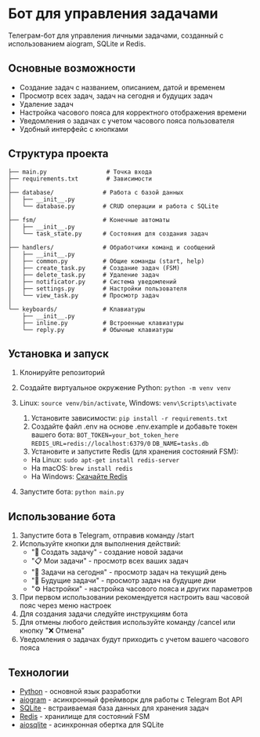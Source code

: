 # Бот для управления задачами

Телеграм-бот для управления личными задачами, созданный с использованием aiogram, SQLite и Redis.

## Основные возможности

- Создание задач с названием, описанием, датой и временем
- Просмотр всех задач, задач на сегодня и будущих задач
- Удаление задач
- Настройка часового пояса для корректного отображения времени
- Уведомления о задачах с учетом часового пояса пользователя
- Удобный интерфейс с кнопками

## Структура проекта

```
├── main.py                 # Точка входа
├── requirements.txt        # Зависимости
│
├── database/              # Работа с базой данных
│   ├── __init__.py
│   └── database.py        # CRUD операции и работа с SQLite
│
├── fsm/                   # Конечные автоматы
│   ├── __init__.py
│   └── task_state.py      # Состояния для создания задач
│
├── handlers/              # Обработчики команд и сообщений
│   ├── __init__.py
│   ├── common.py          # Общие команды (start, help)
│   ├── create_task.py     # Создание задач (FSM)
│   ├── delete_task.py     # Удаление задач
│   ├── notificator.py     # Система уведомлений
│   ├── settings.py        # Настройки пользователя
│   └── view_task.py       # Просмотр задач
│
└── keyboards/             # Клавиатуры
    ├── __init__.py
    ├── inline.py          # Встроенные клавиатуры
    └── reply.py           # Обычные клавиатуры
```

## Установка и запуск

1. Клонируйте репозиторий
2. Создайте виртуальное окружение Python: `python -m venv venv`
3. Linux: `source venv/bin/activate`, Windows: `venv\Scripts\activate`
   1. Установите зависимости: `pip install -r requirements.txt`
   2. Создайте файл .env на основе .env.example и добавьте токен вашего бота:
   `BOT_TOKEN=your_bot_token_here`
   `REDIS_URL=redis://localhost:6379/0`
   `DB_NAME=tasks.db`
   3. Установите и запустите Redis (для хранения состояний FSM):
   - На Linux: `sudo apt-get install redis-server`
   - На macOS: `brew install redis`
   - На Windows: [Скачайте Redis](https://github.com/tporadowski/redis/releases)

4. Запустите бота: `python main.py`

## Использование бота

1. Запустите бота в Telegram, отправив команду /start
2. Используйте кнопки для выполнения действий:
   - "📝 Создать задачу" - создание новой задачи
   - "📋 Мои задачи" - просмотр всех ваших задач
   - "📅 Задачи на сегодня" - просмотр задач на текущий день
   - "🔮 Будущие задачи" - просмотр задач на будущие дни
   - "⚙️ Настройки" - настройка часового пояса и других параметров
3. При первом использовании рекомендуется настроить ваш часовой пояс через меню настроек
4. Для создания задачи следуйте инструкциям бота
5. Для отмены любого действия используйте команду /cancel или кнопку "❌ Отмена"
6. Уведомления о задачах будут приходить с учетом вашего часового пояса

## Технологии

- [Python](https://www.python.org/) - основной язык разработки
- [aiogram](https://docs.aiogram.dev/en/latest/) - асинхронный фреймворк для работы с Telegram Bot API
- [SQLite](https://www.sqlite.org/) - встраиваемая база данных для хранения задач
- [Redis](https://redis.io/) - хранилище для состояний FSM
- [aiosqlite](https://github.com/omnilib/aiosqlite) - асинхронная обертка для SQLite
